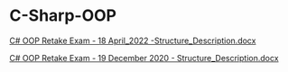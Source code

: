 # C-Sharp-OOP

[C# OOP Retake Exam - 18 April_2022 -Structure_Description.docx](https://github.com/VasilLozev/C-Sharp-OOP/files/9079636/C.OOP.Retake.Exam.-.18.April_2022.-Structure_Description.docx)


[C# OOP Retake Exam - 19 December 2020 - Structure_Description.docx](https://github.com/VasilLozev/C-Sharp-OOP/files/9079637/C.OOP.Retake.Exam.-.19.December.2020.-.Structure_Description.docx)


